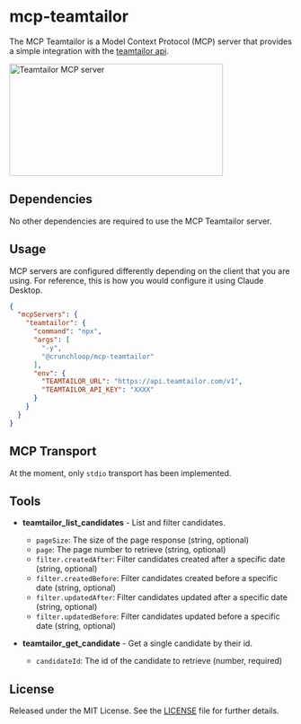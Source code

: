 # mcp-teamtailor

The MCP Teamtailor is a Model Context Protocol (MCP) server that provides a simple integration with the [teamtailor api](https://docs.teamtailor.com/).

<a href="https://glama.ai/mcp/servers/@crunchloop/mcp-teamtailor">
  <img width="380" height="200" src="https://glama.ai/mcp/servers/@crunchloop/mcp-teamtailor/badge" alt="Teamtailor MCP server" />
</a>

## Dependencies

No other dependencies are required to use the MCP Teamtailor server.

## Usage

MCP servers are configured differently depending on the client that you are using. For reference, this is how you would configure it using Claude Desktop.

```json
{
  "mcpServers": {
    "teamtailor": {
      "command": "npx",
      "args": [
        "-y",
        "@crunchloop/mcp-teamtailor"
      ],
      "env": {
        "TEAMTAILOR_URL": "https://api.teamtailor.com/v1",
        "TEAMTAILOR_API_KEY": "XXXX"
      }
    }
  }
}
```

## MCP Transport

At the moment, only `stdio` transport has been implemented.

## Tools

- **teamtailor_list_candidates** - List and filter candidates.
  - `pageSize`: The size of the page response (string, optional)
  - `page`: The page number to retrieve (string, optional)
  - `filter.createdAfter`: Filter candidates created after a specific date (string, optional)
  - `filter.createdBefore`: Filter candidates created before a specific date (string, optional)
  - `filter.updatedAfter`: Filter candidates updated after a specific date (string, optional)
  - `filter.updatedBefore`: Filter candidates updated before a specific date (string, optional)

- **teamtailor_get_candidate** - Get a single candidate by their id.
  - `candidateId`: The id of the candidate to retrieve (number, required)

## License

Released under the MIT License.  See the [LICENSE](./LICENSE) file for further details.